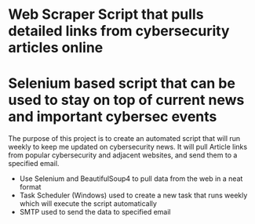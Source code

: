 # Web Scraper Script that pulls detailed links from cybersecurity articles online

# Selenium based script that can be used to stay on top of current news and important cybersec events

The purpose of this project is to create an automated script that will  run weekly to keep me updated on cybersecurity news. It will pull Article links from popular cybersecurity and adjacent websites, and send them to a specified email. 

* Use Selenium and BeautifulSoup4 to pull data from the web in a neat format
* Task Scheduler (Windows) used to create a new task that runs weekly which will execute the script automatically
* SMTP used to send the data to specified email 